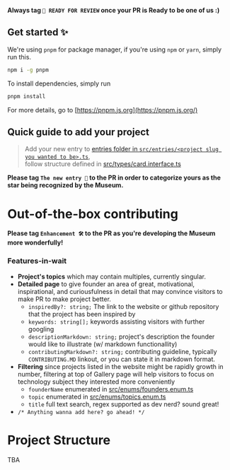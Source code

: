 **Always tag `🚀 READY FOR REVIEW` once your PR is Ready to be one of us :)**

## Get started ✨

We're using `pnpm` for package manager, if you're using `npm` or `yarn`, simply run this.

```sh
npm i -g pnpm
```

To install dependencies, simply run

```sh
pnpm install
```

For more details, go to [https://pnpm.js.org](https://pnpm.js.org/)

## Quick guide to add your project

> Add your new entry to [entries folder in `src/entries/<project slug you wanted to be>.ts`](src/entries/),
> <br /> follow structure defined in [src/types/card.interface.ts](src/types/card.interface.ts)

**Please tag `The new entry 💫` to the PR in order to categorize yours as the star being recognized by the Museum.**

# Out-of-the-box contributing

**Please tag `Enhancement 🛠` to the PR as you're developing the Museum more wonderfully!**

### Features-in-wait

- **Project's topics** which may contain multiples, currently singular.
- **Detailed page** to give founder an area of great, motivational, inspirational, and curiousfulness in detail that may convince visitors to make PR to make project better.
  - `inspiredBy?: string;` The link to the website or github repository that the project has been inspired by
  - `keywords: string[];` keywords assisting visitors with further googling
  - `descriptionMarkdown: string;` project's description the founder would like to illustrate (w/ markdown functionallity)
  - `contributingMarkdown?: string;` contributing guideline, typically `CONTRIBUTING.MD` linkout, or you can state it in markdown format.
- **Filtering** since projects listed in the website might be rapidly growth in number, filtering at top of Gallery page will help visitors to focus on technology subject they interested more conveniently
  - `founderName` enumerated in [src/enums/founders.enum.ts](src/enums/founders.enum.ts)
  - `topic` enumerated in [src/enums/topics.enum.ts](src/enums/topics.enum.ts)
  - `title` full text search, regex supported as dev nerd? sound great!
- `/* Anything wanna add here? go ahead! */`

# Project Structure

TBA
